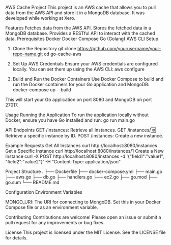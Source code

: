 AWS Cache Project
This project is an AWS cache that allows you to pull data from the AWS API and store it in a MongoDB database. It was developed while working at Xero.

Features
Fetches data from the AWS API.
Stores the fetched data in a MongoDB database.
Provides a RESTful API to interact with the cached data.
Prerequisites
Docker
Docker Compose
Go (Golang)
AWS CLI
Setup
1. Clone the Repository
git clone https://github.com/yourusername/your-repo-name.git
cd go-cache-aws

2. Set Up AWS Credentials
Ensure your AWS credentials are configured locally. You can set them up using the AWS CLI:
aws configure

3. Build and Run the Docker Containers
Use Docker Compose to build and run the Docker containers for your Go application and MongoDB:
docker-compose up --build

This will start your Go application on port 8080 and MongoDB on port 27017.

Usage
Running the Application
To run the application locally without Docker, ensure you have Go installed and run:
go run main.go

API Endpoints
GET /instances: Retrieve all instances.
GET /instances/:id: Retrieve a specific instance by ID.
POST /instances: Create a new instance.


Example Requests
Get All Instances
curl http://localhost:8080/instances
Get a Specific Instance
curl http://localhost:8080/instances/1
Create a New Instance
curl -X POST http://localhost:8080/instances -d '{"field1":"value1", "field2":"value2"}' -H "Content-Type: application/json"

Project Structure
.
├── Dockerfile
├── docker-compose.yml
├── main.go
├── aws.go
├── db.go
├── handlers.go
├── ec2.go
├── go.mod
├── go.sum
└── README.md

Configuration
Environment Variables

MONGO_URI: The URI for connecting to MongoDB. Set this in your Docker Compose file or as an environment variable.

Contributing
Contributions are welcome! Please open an issue or submit a pull request for any improvements or bug fixes.

License
This project is licensed under the MIT License. See the LICENSE file for details.
